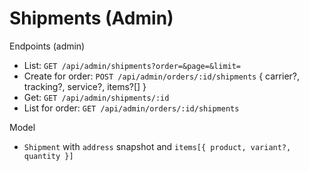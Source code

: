 # Shipments (Admin)

Endpoints (admin)
- List: `GET /api/admin/shipments?order=&page=&limit=`
- Create for order: `POST /api/admin/orders/:id/shipments` { carrier?, tracking?, service?, items?[] }
- Get: `GET /api/admin/shipments/:id`
- List for order: `GET /api/admin/orders/:id/shipments`

Model
- `Shipment` with `address` snapshot and `items[{ product, variant?, quantity }]`
